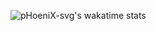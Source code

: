 ![pHoeniX-svg's wakatime stats](https://github-readme-stats.vercel.app/api/wakatime?username=pHoeniX_svg&text_color=586069&layout=compact&hide_border=true&title_color=0366d6&count_private=true&include_all_commits=true&theme=tokyonight&show_icons=true)

